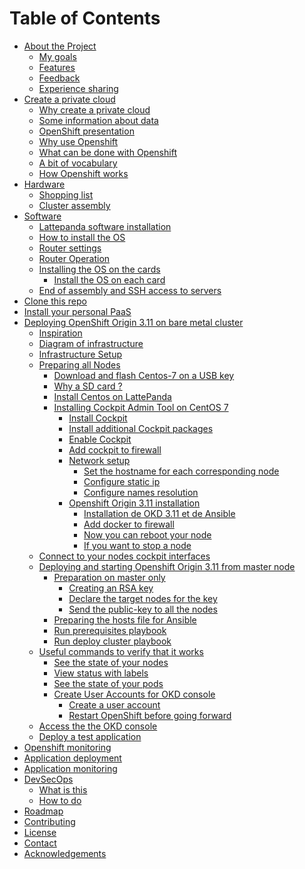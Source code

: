 <!-- TABLE OF CONTENTS -->
# Table of Contents

* [About the Project](about-the-project)
	* [My goals](My-goals)
	* [Features](Features)
	* [Feedback](Feedback)
	* [Experience sharing](Experience-sharing)
* [Create a private cloud]()
	* [Why create a private cloud]()
	* [Some information about data]()
	* [OpenShift presentation]()
	* [Why use Openshift]()
	* [What can be done with Openshift]()
	* [A bit of vocabulary]()
	* [How Openshift works]()
* [Hardware]()
	* [Shopping list]()
	* [Cluster assembly]()
* [Software]()
	* [Lattepanda software installation]()
	* [How to install the OS]()
	* [Router settings]()
	* [Router Operation]()
	* [Installing the OS on the cards]()
		* [Install the OS on each card]()
	* [End of assembly and SSH access to servers]()
* [Clone this repo]()
* [Install your personal PaaS]()
* [Deploying OpenShift Origin 3.11 on bare metal cluster]()
	* [Inspiration]()
	* [Diagram of infrastructure]()
	* [Infrastructure Setup]()
	* [Preparing all Nodes]()
		* [Download and flash Centos-7 on a USB key]()
		* [Why a SD card ?]()
		* [Install Centos on LattePanda]()
		* [Installing Cockpit Admin Tool on CentOS 7]()
			* [Install Cockpit]()
			* [Install additional Cockpit packages]()
			* [Enable Cockpit]()
			* [Add cockpit to firewall]()
			* [Network setup]()
				* [Set the hostname for each corresponding node]()
				* [Configure static ip]()
				* [Configure names resolution]()
			* [Openshift Origin 3.11 installation]()
				* [Installation de OKD 3.11 et de Ansible]()
				* [Add docker to firewall]()
				* [Now you can reboot your node]()
				* [If you want to stop a node]()
	* [Connect to your nodes cockpit interfaces]()
	* [Deploying and starting Openshift Origin 3.11 from master node]()
		* [Preparation on master only]()
			* [Creating an RSA key]()
			* [Declare the target nodes for the key]()
			* [Send the public-key to all the nodes]()
		* [Preparing the hosts file for Ansible]()
		* [Run prerequisites playbook]()
		* [Run deploy cluster playbook]()
	* [Useful commands to verify that it works]()
		* [See the state of your nodes]()
		* [View status with labels]()
		* [See the state of your pods]()
		* [Create User Accounts for OKD console]()
			* [Create a user account]()
			* [Restart OpenShift before going forward]()
	* [Access the the OKD console]()
	* [Deploy a test application]()
* [Openshift monitoring]()
* [Application deployment]()
* [Application monitoring]()
* [DevSecOps]()
	* [What is this]()
	* [How to do]()
* [Roadmap]()
* [Contributing]()
* [License]()
* [Contact]()
* [Acknowledgements]()
